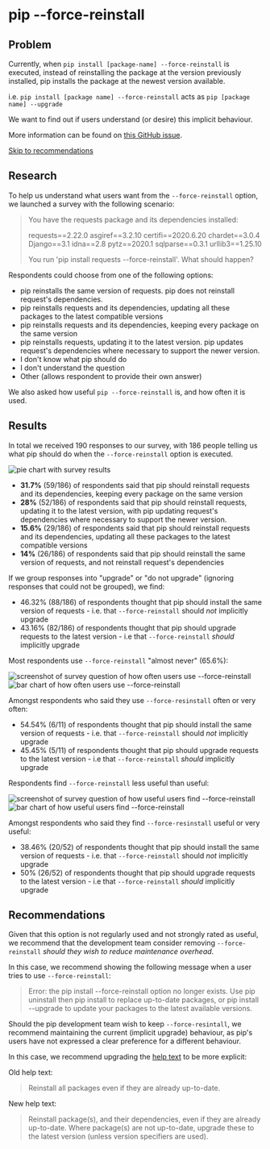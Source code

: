 # pip --force-reinstall

## Problem

Currently, when `pip install [package-name] --force-reinstall` is executed, instead of reinstalling the package at the version previously installed, pip installs the package at the newest version available.

i.e. `pip install [package name] --force-reinstall` acts as `pip [package name] --upgrade`

We want to find out if users understand (or desire) this implicit behaviour.

More information can be found on [this GitHub issue](https://github.com/pypa/pip/issues/8238).

[Skip to recommendations](#recommendations)

## Research

To help us understand what users want from the `--force-reinstall` option, we launched a survey with the following scenario:

<blockquote>
You have the requests package and its dependencies installed:

requests==2.22.0
asgiref==3.2.10
certifi==2020.6.20
chardet==3.0.4
Django==3.1
idna==2.8
pytz==2020.1
sqlparse==0.3.1
urllib3==1.25.10

You run 'pip install requests --force-reinstall'. What should happen?

</blockquote>

Respondents could choose from one of the following options:

- pip reinstalls the same version of requests. pip does not reinstall request's dependencies.
- pip reinstalls requests and its dependencies, updating all these packages to the latest compatible versions
- pip reinstalls requests and its dependencies, keeping every package on the same version
- pip reinstalls requests, updating it to the latest version. pip updates request's dependencies where necessary to support the newer version.
- I don't know what pip should do
- I don't understand the question
- Other (allows respondent to provide their own answer)

We also asked how useful `pip --force-reinstall` is, and how often it is used.

## Results

In total we received 190 responses to our survey, with 186 people telling us what pip should do when the `--force-reinstall` option is executed.

![pie chart with survey results](https://i.imgur.com/yoN02o9.png)

- **31.7%** (59/186) of respondents said that pip should reinstall requests and its dependencies, keeping every package on the same version
- **28%** (52/186) of respondents said that pip should reinstall requests, updating it to the latest version, with pip updating request's dependencies where necessary to support the newer version.
- **15.6%** (29/186) of respondents said that pip should reinstall requests and its dependencies, updating all these packages to the latest compatible versions
- **14%** (26/186) of respondents said that pip should reinstall the same version of requests, and not reinstall request's dependencies

If we group responses into "upgrade" or "do not upgrade" (ignoring responses that could not be grouped), we find:

- 46.32% (88/186) of respondents thought that pip should install the same version of requests - i.e. that `--force-reinstall` should _not_ implicitly upgrade
- 43.16% (82/186) of respondents thought that pip should upgrade requests to the latest version - i.e that `--force-reinstall` _should_ implicitly upgrade

Most respondents use `--force-reinstall` "almost never" (65.6%):

![screenshot of survey question of how often users use --force-reinstall](https://i.imgur.com/fjLQUPV.png)
![bar chart of how often users use --force-reinstall](https://i.imgur.com/Xe1XDkI.png)

Amongst respondents who said they use `--force-resinstall` often or very often:

- 54.54% (6/11) of respondents thought that pip should install the same version of requests - i.e. that `--force-reinstall` should _not_ implicitly upgrade
- 45.45% (5/11) of respondents thought that pip should upgrade requests to the latest version - i.e that `--force-reinstall` _should_ implicitly upgrade

Respondents find `--force-reinstall` less useful than useful:

![screenshot of survey question of how useful users find --force-reinstall](https://i.imgur.com/6cv4lFn.png)
![bar chart of how useful users find --force-reinstall](https://i.imgur.com/gMUBDBo.png)

Amongst respondents who said they find `--force-resinstall` useful or very useful:

- 38.46% (20/52) of respondents thought that pip should install the same version of requests - i.e. that `--force-reinstall` should _not_ implicitly upgrade
- 50% (26/52) of respondents thought that pip should upgrade requests to the latest version - i.e that `--force-reinstall` _should_ implicitly upgrade

## Recommendations

Given that this option is not regularly used and not strongly rated as useful, we recommend that the development team consider removing `--force-reinstall` _should they wish to reduce maintenance overhead_.

In this case, we recommend showing the following message when a user tries to use `--force-reinstall`:

> Error: the pip install --force-reinstall option no longer exists. Use pip uninstall then pip install to replace up-to-date packages, or pip install --upgrade to update your packages to the latest available versions.

Should the pip development team wish to keep `--force-resintall`, we recommend maintaining the current (implicit upgrade) behaviour, as pip's users have not expressed a clear preference for a different behaviour.

In this case, we recommend upgrading the [help text](https://pip.pypa.io/en/stable/reference/pip_install/#cmdoption-force-reinstall) to be more explicit:

Old help text:

> Reinstall all packages even if they are already up-to-date.

New help text:

> Reinstall package(s), and their dependencies, even if they are already up-to-date. Where package(s) are not up-to-date, upgrade these to the latest version (unless version specifiers are used).
